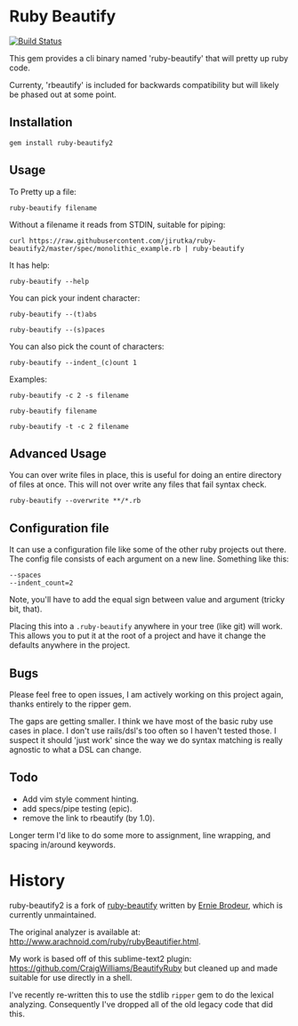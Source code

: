 # Ruby Beautify

[![Build Status](https://travis-ci.org/jirutka/ruby-beautify2.png?branch=master)](https://travis-ci.org/jirutka/ruby-beautify2) 

This gem provides a cli binary named 'ruby-beautify' that will pretty up ruby code.

Currenty, 'rbeautify' is included for backwards compatibility but will likely be phased out at some point.

## Installation

  `gem install ruby-beautify2`

## Usage

To Pretty up a file:

  `ruby-beautify filename`

Without a filename it reads from STDIN, suitable for piping:

  `curl https://raw.githubusercontent.com/jirutka/ruby-beautify2/master/spec/monolithic_example.rb | ruby-beautify`

It has help:

  `ruby-beautify --help`

You can pick your indent character:

  `ruby-beautify --(t)abs`

  `ruby-beautify --(s)paces`

You can also pick the count of characters:

  `ruby-beautify --indent_(c)ount 1`

Examples:

  `ruby-beautify -c 2 -s filename`

  `ruby-beautify filename`

  `ruby-beautify -t -c 2 filename`

## Advanced Usage

You can over write files in place, this is useful for doing an entire directory of files at once.  This will not over write any files that fail syntax check.

  `ruby-beautify --overwrite **/*.rb`

## Configuration file

It can use a configuration file like some of the other ruby projects out there.  The config file consists of each argument on a new line.  Something like this:

```
--spaces
--indent_count=2
```

Note, you'll have to add the equal sign between value and argument (tricky bit, that).

Placing this into a `.ruby-beautify` anywhere in your tree (like git) will work.  This allows you to put it at the root of a project and have it change the defaults anywhere in the project.

## Bugs

Please feel free to open issues, I am actively working on this project again, thanks entirely to the ripper gem.

The gaps are getting smaller.  I think we have most of the basic ruby use cases in place.  I don't use rails/dsl's too often so I haven't tested those.  I suspect it should 'just work' since the way we do syntax matching is really agnostic to what a DSL can change.

## Todo

* Add vim style comment hinting.
* add specs/pipe testing (epic).
* remove the link to rbeautify (by 1.0).

Longer term I'd like to do some more to assignment, line wrapping, and spacing in/around keywords.

# History

ruby-beautify2 is a fork of [ruby-beautify](https://github.com/erniebrodeur/ruby-beautify) written by [Ernie Brodeur](https://github.com/erniebrodeur), which is currently unmaintained.

The original analyzer is available at: http://www.arachnoid.com/ruby/rubyBeautifier.html.

My work is based off of this sublime-text2 plugin: https://github.com/CraigWilliams/BeautifyRuby but cleaned up and made suitable for use directly in a shell.

I've recently re-written this to use the stdlib `ripper` gem to do the lexical analyzing.  Consequently I've dropped all of the old legacy code that did this.
